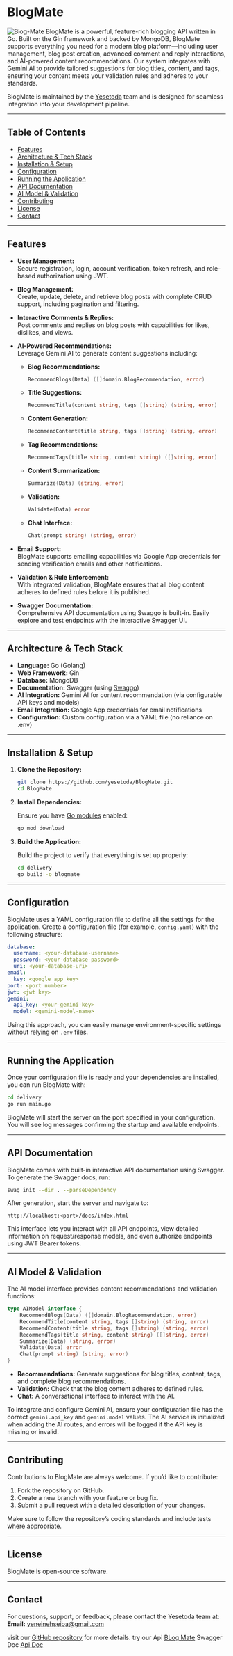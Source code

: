 # BlogMate
![Blog-Mate](blogmate2.png)
BlogMate is a powerful, feature-rich blogging API written in Go. Built on the Gin framework and backed by MongoDB, BlogMate supports everything you need for a modern blog platform—including user management, blog post creation, advanced comment and reply interactions, and AI-powered content recommendations. Our system integrates with Gemini AI to provide tailored suggestions for blog titles, content, and tags, ensuring your content meets your validation rules and adheres to your standards.

BlogMate is maintained by the [Yesetoda](https://github.com/yesetoda) team and is designed for seamless integration into your development pipeline.

---

## Table of Contents

- [Features](#features)
- [Architecture & Tech Stack](#architecture--tech-stack)
- [Installation & Setup](#installation--setup)
- [Configuration](#configuration)
- [Running the Application](#running-the-application)
- [API Documentation](#api-documentation)
- [AI Model & Validation](#ai-model--validation)
- [Contributing](#contributing)
- [License](#license)
- [Contact](#contact)

---

## Features

- **User Management:**  
  Secure registration, login, account verification, token refresh, and role-based authorization using JWT.

- **Blog Management:**  
  Create, update, delete, and retrieve blog posts with complete CRUD support, including pagination and filtering.

- **Interactive Comments & Replies:**  
  Post comments and replies on blog posts with capabilities for likes, dislikes, and views.

- **AI-Powered Recommendations:**  
  Leverage Gemini AI to generate content suggestions including:
  - **Blog Recommendations:**  
    ```go
    RecommendBlogs(Data) ([]domain.BlogRecommendation, error)
    ```
  - **Title Suggestions:**  
    ```go
    RecommendTitle(content string, tags []string) (string, error)
    ```
  - **Content Generation:**  
    ```go
    RecommendContent(title string, tags []string) (string, error)
    ```
  - **Tag Recommendations:**  
    ```go
    RecommendTags(title string, content string) ([]string, error)
    ```
  - **Content Summarization:**  
    ```go
    Summarize(Data) (string, error)
    ```
  - **Validation:**  
    ```go
    Validate(Data) error
    ```
  - **Chat Interface:**  
    ```go
    Chat(prompt string) (string, error)
    ```

- **Email Support:**  
  BlogMate supports emailing capabilities via Google App credentials for sending verification emails and other notifications.

- **Validation & Rule Enforcement:**  
  With integrated validation, BlogMate ensures that all blog content adheres to defined rules before it is published.

- **Swagger Documentation:**  
  Comprehensive API documentation using Swaggo is built-in. Easily explore and test endpoints with the interactive Swagger UI.

---

## Architecture & Tech Stack

- **Language:** Go (Golang)
- **Web Framework:** Gin
- **Database:** MongoDB
- **Documentation:** Swagger (using [Swaggo](https://github.com/swaggo/swag))
- **AI Integration:** Gemini AI for content recommendation (via configurable API keys and models)
- **Email Integration:** Google App credentials for email notifications
- **Configuration:** Custom configuration via a YAML file (no reliance on .env)

---

## Installation & Setup

1. **Clone the Repository:**

   ```bash
   git clone https://github.com/yesetoda/BlogMate.git
   cd BlogMate
   ```

2. **Install Dependencies:**

   Ensure you have [Go modules](https://github.com/golang/go/wiki/Modules) enabled:

   ```bash
   go mod download
   ```

3. **Build the Application:**

   Build the project to verify that everything is set up properly:

   ```bash
   cd delivery
   go build -o blogmate
   ```

---

## Configuration

BlogMate uses a YAML configuration file to define all the settings for the application. Create a configuration file (for example, `config.yaml`) with the following structure:

```yaml
database:
  username: <your-database-username>
  password: <your-database-password>
  uri: <your-database-uri>
email:
  key: <google app key>
port: <port number>
jwt: <jwt key>
gemini:
  api_key: <your-gemini-key>
  model: <gemini-model-name>
```

Using this approach, you can easily manage environment-specific settings without relying on `.env` files.

---

## Running the Application

Once your configuration file is ready and your dependencies are installed, you can run BlogMate with:

```bash
cd delivery
go run main.go
```

BlogMate will start the server on the port specified in your configuration. You will see log messages confirming the startup and available endpoints.

---

## API Documentation

BlogMate comes with built-in interactive API documentation using Swagger. To generate the Swagger docs, run:

```bash
swag init --dir . --parseDependency
```

After generation, start the server and navigate to:

```
http://localhost:<port>/docs/index.html
```

This interface lets you interact with all API endpoints, view detailed information on request/response models, and even authorize endpoints using JWT Bearer tokens.

---

## AI Model & Validation

The AI model interface provides content recommendations and validation functions:

```go
type AIModel interface {
	RecommendBlogs(Data) ([]domain.BlogRecommendation, error)
	RecommendTitle(content string, tags []string) (string, error)
	RecommendContent(title string, tags []string) (string, error)
	RecommendTags(title string, content string) ([]string, error)
	Summarize(Data) (string, error)
	Validate(Data) error
	Chat(prompt string) (string, error)
}
```

- **Recommendations:** Generate suggestions for blog titles, content, tags, and complete blog recommendations.
- **Validation:** Check that the blog content adheres to defined rules.
- **Chat:** A conversational interface to interact with the AI.

To integrate and configure Gemini AI, ensure your configuration file has the correct `gemini.api_key` and `gemini.model` values. The AI service is initialized when adding the AI routes, and errors will be logged if the API key is missing or invalid.

---

## Contributing

Contributions to BlogMate are always welcome. If you’d like to contribute:

1. Fork the repository on GitHub.
2. Create a new branch with your feature or bug fix.
3. Submit a pull request with a detailed description of your changes.

Make sure to follow the repository’s coding standards and include tests where appropriate.

---

## License

BlogMate is open-source software.

---

## Contact

For questions, support, or feedback, please contact the Yesetoda team at:  
**Email:** yeneinehseiba@gmail.com

visit our [GitHub repository](https://github.com/yesetoda/BlogMate) for more details.
try our Api [BLog Mate](https://blogmate-1amy.onrender.com)
Swagger Doc [Api Doc](https://blogmate-1amy.onrender.com/doc/index.html)
